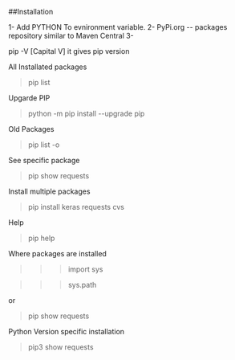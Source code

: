 ##Installation

1-  Add PYTHON To evnironment variable.
2-  PyPi.org -- packages repository similar to Maven Central
3-  

pip -V [Capital V] it gives pip version

All Installated packages
> pip list

Upgarde PIP
> python -m pip install --upgrade pip

Old Packages
> pip list -o

See specific package
> pip show requests

Install multiple packages
> pip install keras requests cvs

Help 
> pip help

Where packages are installed

> >> import sys

> >> sys.path

or
> pip show requests


Python Version specific installation
> pip3 show requests
